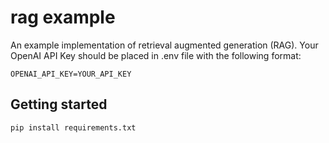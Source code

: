 # rag example

An example implementation of retrieval augmented generation (RAG). Your OpenAI API Key should be placed in .env file with the following format:

```
OPENAI_API_KEY=YOUR_API_KEY
```


## Getting started

```
pip install requirements.txt
```


